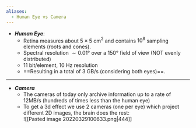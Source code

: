 ```yaml
---
aliases:
  - Human Eye vs Camera
---
```

- ***Human Eye***:
	- Retina measures about $5 \times 5$ cm$^2$  and contains $10^8$ sampling elements (roots and cones).
	- Spectral resolution $\sim 0.01$° over a $150$° field of view (NOT evenly distributed)
	- $11$ bit/element, $10$ Hz resolution
	- ==Resulting in a total of $3$ GB/s (considering both eyes)==.
----
- ***Camera***
	- The cameras of today only archive information up to a rate of $12$MB/s (hundreds of times less than the human eye)
	- To get a 3d effect we use 2 cameras (one per eye) which project different 2D images, the brain does the rest:<br>![[Pasted image 20220329100633.png|444]]
